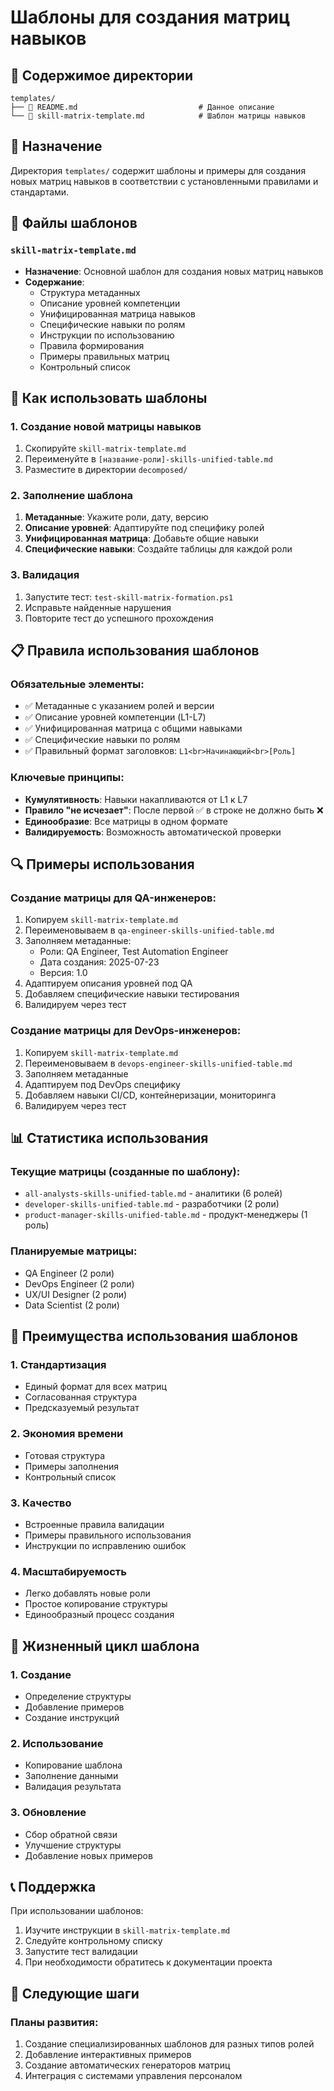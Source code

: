 # Шаблоны для создания матриц навыков

## 📁 Содержимое директории

```
templates/
├── 📄 README.md                           # Данное описание
└── 📄 skill-matrix-template.md            # Шаблон матрицы навыков
```

## 🎯 Назначение

Директория `templates/` содержит шаблоны и примеры для создания новых матриц навыков в соответствии с установленными правилами и стандартами.

## 📄 Файлы шаблонов

### `skill-matrix-template.md`
- **Назначение**: Основной шаблон для создания новых матриц навыков
- **Содержание**:
  - Структура метаданных
  - Описание уровней компетенции
  - Унифицированная матрица навыков
  - Специфические навыки по ролям
  - Инструкции по использованию
  - Правила формирования
  - Примеры правильных матриц
  - Контрольный список

## 🚀 Как использовать шаблоны

### 1. Создание новой матрицы навыков
1. Скопируйте `skill-matrix-template.md`
2. Переименуйте в `[название-роли]-skills-unified-table.md`
3. Разместите в директории `decomposed/`

### 2. Заполнение шаблона
1. **Метаданные**: Укажите роли, дату, версию
2. **Описание уровней**: Адаптируйте под специфику ролей
3. **Унифицированная матрица**: Добавьте общие навыки
4. **Специфические навыки**: Создайте таблицы для каждой роли

### 3. Валидация
1. Запустите тест: `test-skill-matrix-formation.ps1`
2. Исправьте найденные нарушения
3. Повторите тест до успешного прохождения

## 📋 Правила использования шаблонов

### Обязательные элементы:
- ✅ Метаданные с указанием ролей и версии
- ✅ Описание уровней компетенции (L1-L7)
- ✅ Унифицированная матрица с общими навыками
- ✅ Специфические навыки по ролям
- ✅ Правильный формат заголовков: `L1<br>Начинающий<br>[Роль]`

### Ключевые принципы:
- **Кумулятивность**: Навыки накапливаются от L1 к L7
- **Правило "не исчезает"**: После первой ✅ в строке не должно быть ❌
- **Единообразие**: Все матрицы в одном формате
- **Валидируемость**: Возможность автоматической проверки

## 🔍 Примеры использования

### Создание матрицы для QA-инженеров:
1. Копируем `skill-matrix-template.md`
2. Переименовываем в `qa-engineer-skills-unified-table.md`
3. Заполняем метаданные:
   - Роли: QA Engineer, Test Automation Engineer
   - Дата создания: 2025-07-23
   - Версия: 1.0
4. Адаптируем описания уровней под QA
5. Добавляем специфические навыки тестирования
6. Валидируем через тест

### Создание матрицы для DevOps-инженеров:
1. Копируем `skill-matrix-template.md`
2. Переименовываем в `devops-engineer-skills-unified-table.md`
3. Заполняем метаданные
4. Адаптируем под DevOps специфику
5. Добавляем навыки CI/CD, контейнеризации, мониторинга
6. Валидируем через тест

## 📊 Статистика использования

### Текущие матрицы (созданные по шаблону):
- `all-analysts-skills-unified-table.md` - аналитики (6 ролей)
- `developer-skills-unified-table.md` - разработчики (2 роли)
- `product-manager-skills-unified-table.md` - продукт-менеджеры (1 роль)

### Планируемые матрицы:
- QA Engineer (2 роли)
- DevOps Engineer (2 роли)
- UX/UI Designer (2 роли)
- Data Scientist (2 роли)

## 🎯 Преимущества использования шаблонов

### 1. Стандартизация
- Единый формат для всех матриц
- Согласованная структура
- Предсказуемый результат

### 2. Экономия времени
- Готовая структура
- Примеры заполнения
- Контрольный список

### 3. Качество
- Встроенные правила валидации
- Примеры правильного использования
- Инструкции по исправлению ошибок

### 4. Масштабируемость
- Легко добавлять новые роли
- Простое копирование структуры
- Единообразный процесс создания

## 🔄 Жизненный цикл шаблона

### 1. Создание
- Определение структуры
- Добавление примеров
- Создание инструкций

### 2. Использование
- Копирование шаблона
- Заполнение данными
- Валидация результата

### 3. Обновление
- Сбор обратной связи
- Улучшение структуры
- Добавление новых примеров

## 📞 Поддержка

При использовании шаблонов:
1. Изучите инструкции в `skill-matrix-template.md`
2. Следуйте контрольному списку
3. Запустите тест валидации
4. При необходимости обратитесь к документации проекта

## 🚀 Следующие шаги

### Планы развития:
1. Создание специализированных шаблонов для разных типов ролей
2. Добавление интерактивных примеров
3. Создание автоматических генераторов матриц
4. Интеграция с системами управления персоналом 